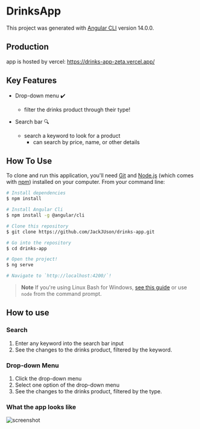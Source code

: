 # DrinksApp

This project was generated with [Angular CLI](https://github.com/angular/angular-cli) version 14.0.0.

## Production
app is hosted by vercel: https://drinks-app-zeta.vercel.app/

## Key Features
- Drop-down menu ✔️
  - filter the drinks product through their type!
  
- Search bar 🔍
  - search a keyword to look for a product
    - can search by price, name, or other details


## How To Use
To clone and run this application, you'll need [Git](https://git-scm.com) and [Node.js](https://nodejs.org/en/download/) (which comes with [npm](http://npmjs.com)) installed on your computer. From your command line:

```bash
# Install dependencies
$ npm install

# Install Angular Cli
$ npm install -g @angular/cli

# Clone this repository
$ git clone https://github.com/JackJUson/drinks-app.git

# Go into the repository
$ cd drinks-app

# Open the project!
$ ng serve

# Navigate to `http://localhost:4200/`!
```
> **Note**
> If you're using Linux Bash for Windows, [see this guide](https://www.howtogeek.com/261575/how-to-run-graphical-linux-desktop-applications-from-windows-10s-bash-shell/) or use `node` from the command prompt.

## How to use 
### Search
1. Enter any keyword into the search bar input
2. See the changes to the drinks product, filtered by the keyword.

### Drop-down Menu
1. Click the drop-down menu
2. Select one option of the drop-down menu
3. See the changes to the drinks product, filtered by the type.

### What the app looks like
![screenshot](https://user-images.githubusercontent.com/108652931/222999905-4a3e8d94-55da-4f20-bbb7-9d1c5b19ff49.png)
